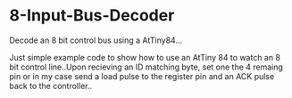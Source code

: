 # 8-Input-Bus-Decoder

Decode an 8 bit control bus using a AtTiny84...

Just simple example code to show how to use an AtTiny 84 to watch an 8 bit
control line..Upon recieving an ID matching byte, set one the 4 remaing pin
or in my case send a load pulse to the register pin and an ACK pulse back to 
the controller..

